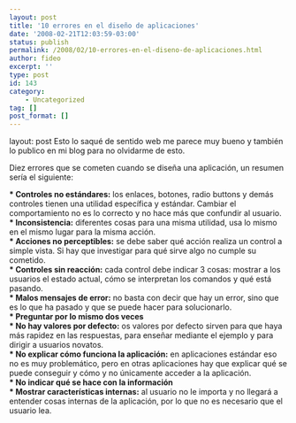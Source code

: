 ```yaml
---
layout: post
title: '10 errores en el diseño de aplicaciones'
date: '2008-02-21T12:03:59-03:00'
status: publish
permalink: /2008/02/10-errores-en-el-diseno-de-aplicaciones.html
author: fideo
excerpt: ''
type: post
id: 143
category:
    - Uncategorized
tag: []
post_format: []
---
```

layout: post
Esto lo saqué de sentido web me parece muy bueno y también lo publico en mi blog para no olvidarme de esto.

Diez errores que se cometen cuando se diseña una aplicación, un resumen sería el siguiente:

 **\* Controles no estándares:** los enlaces, botones, radio buttons y demás controles tienen una utilidad específica y estándar. Cambiar el comportamiento no es lo correcto y no hace más que confundir al usuario.  
 **\* Inconsistencia:** diferentes cosas para una misma utilidad, usa lo mismo en el mismo lugar para la misma acción.  
 **\* Acciones no perceptibles:** se debe saber qué acción realiza un control a simple vista. Si hay que investigar para qué sirve algo no cumple su cometido.  
 **\* Controles sin reacción:** cada control debe indicar 3 cosas: mostrar a los usuarios el estado actual, cómo se interpretan los comandos y qué está pasando.  
 **\* Malos mensajes de error:** no basta con decir que hay un error, sino que es lo que ha pasado y que se puede hacer para solucionarlo.  
 **\* Preguntar por lo mismo dos veces**  
 **\* No hay valores por defecto:** os valores por defecto sirven para que haya más rapidez en las respuestas, para enseñar mediante el ejemplo y para dirigir a usuarios novatos.  
 **\* No explicar cómo funciona la aplicación:** en aplicaciones estándar eso no es muy problemático, pero en otras aplicaciones hay que explicar qué se puede conseguir y cómo y no únicamente acceder a la aplicación.  
 **\* No indicar qué se hace con la información**  
 **\* Mostrar características internas:** al usuario no le importa y no llegará a entender cosas internas de la aplicación, por lo que no es necesario que el usuario lea.